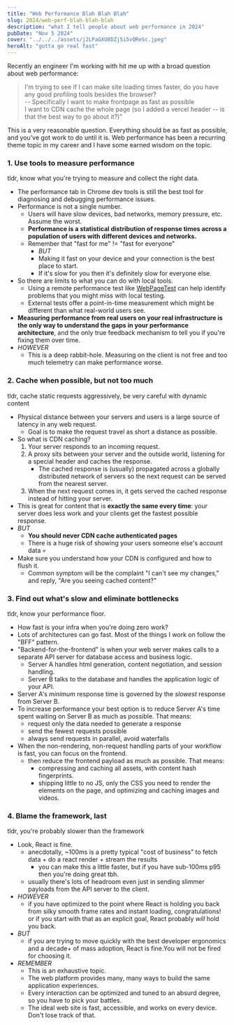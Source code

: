 ```yaml
---
title: "Web Performance Blah Blah Blah"
slug: 2024/web-perf-blah-blah-blah
description: "what I tell people about web performance in 2024"
pubDate: "Nov 5 2024"
cover: "../../../assets/j2LPaGXU8DZj5i5vQReSc.jpeg"
heroAlt: "gotta go real fast"
---
```


Recently an engineer I'm working with hit me up with a broad question about web performance:

> I'm trying to see if I can make site loading times faster, do you have any good profiling tools besides the browser? <br> -- Specifically I want to make frontpage as fast as possible <br> I want to CDN cache the whole page (so I added a vercel header -- is that the best way to go about it?)"

This is a very reasonable question. Everything should be as fast as possible, and you've got work to do until it is. Web performance has been a recurring theme topic in my career and I have some earned wisdom on the topic.

### 1. Use tools to measure performance

tldr, know what you're trying to measure and collect the right data.

- The performance tab in Chrome dev tools is still the best tool for diagnosing and debugging performance issues.
- Performance is not a single number.
  - Users will have slow devices, bad networks, memory pressure, etc. Assume the worst.
  - **Performance is a statistical distribution of response times across a population of users with different devices and networks.**
  - Remember that "fast for me" != "fast for everyone"
    - _BUT_
    - Making it fast on your device and your connection is the best place to start.
    - If it's slow for you then it's definitely slow for everyone else.
- So there are limits to what you can do with local tools.
  - Using a remote performance test like [WebPageTest](https://www.webpagetest.org/) can help identify problems that you might miss with local testing.
  - External tests offer a point-in-time measurement which might be different than what real-world users see.
- **Measuring performance from real users on your real infrastructure is the only way to understand the gaps in your performance architecture**, and the only true feedback mechanism to tell you if you're fixing them over time.
- _HOWEVER_
  - This is a deep rabbit-hole. Measuring on the client is not free and too much telemetry can make performance worse.

### 2. Cache when possible, but not too much

tldr, cache static requests aggressively, be very careful with dynamic content

- Physical distance between your servers and users is a large source of latency in any web request.
  - Goal is to make the request travel as short a distance as possible.
- So what is CDN caching?
  1.  Your server responds to an incoming request.
  2.  A proxy sits between your server and the outside world, listening for a special header and caches the response.
      - The cached response is (usually) propagated across a globally distributed network of servers so the next request can be served from the nearest server.
  3.  When the next request comes in, it gets served the cached response instead of hitting your server.
- This is great for content that is **exactly the same every time**: your server does less work and your clients get the fastest possible response.
- _BUT_
  - **You should never CDN cache authenticated pages**
  - There is a huge risk of showing your users someone else's account data 💀
- Make sure you understand how your CDN is configured and how to flush it.
  - Common symptom will be the complaint "I can't see my changes," and reply, "Are you seeing cached content?"

### 3. Find out what's slow and eliminate bottlenecks

tldr, know your performance floor.

- How fast is your infra when you're doing zero work?
- Lots of architectures can go fast. Most of the things I work on follow the "BFF" pattern.
- "Backend-for-the-frontend" is when your web server makes calls to a separate API server for database access and business logic.
  - Server A handles html generation, content negotiation, and session handling.
  - Server B talks to the database and handles the application logic of your API.
- Server A's _minimum_ response time is governed by the _slowest_ response from Server B.
- To increase performance your best option is to reduce Server A's time spent waiting on Server B as much as possible. That means:
  - request only the data needed to generate a response
  - send the fewest requests possible
  - always send requests in parallel, avoid waterfalls
- When the non-rendering, non-request handling parts of your workflow is fast, you can focus on the frontend.
  - then reduce the frontend payload as much as possible. That means:
    - compressing and caching all assets, with content hash fingerprints.
    - shipping little to no JS, only the CSS you need to render the elements on the page, and optimizing and caching images and videos.

### 4. Blame the framework, last

tldr, you're probably slower than the framework

- Look, React is fine.
  - anecdotally, ~100ms is a pretty typical "cost of business" to fetch data + do a react render + stream the results
    - you can make this a little faster, but if you have sub-100ms p95 then you're doing great tbh.
  - usually there's lots of headroom even just in sending slimmer payloads from the API server to the client.
- _HOWEVER_
  - if you have optimized to the point where React is holding you back from silky smooth frame rates and instant loading, congratulations! or if you start with that as an explicit goal, React probably _will_ hold you back.
- _BUT_
  - if you are trying to move quickly with the best developer ergonomics and a decade+ of mass adoption, React is fine.You will not be fired for choosing it.
- _REMEMBER_
  - This is an exhaustive topic.
  - The web platform provides many, many ways to build the same application experiences.
  - Every interaction can be optimized and tuned to an absurd degree, so you have to pick your battles.
  - The ideal web site is fast, accessible, and works on every device. Don't lose track of that.
